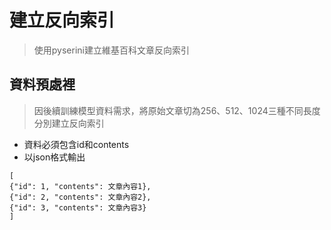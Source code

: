 # 建立反向索引
> 使用pyserini建立維基百科文章反向索引

## 資料預處裡
> 因後續訓練模型資料需求，將原始文章切為256、512、1024三種不同長度分別建立反向索引
  - 資料必須包含id和contents
  - 以json格式輸出
  ```data
  [
  {"id": 1, "contents": 文章內容1},
  {"id": 2, "contents": 文章內容2},
  {"id": 3, "contents": 文章內容3}
  ]
  ```  

